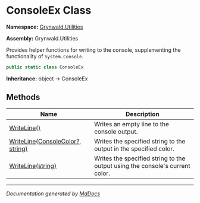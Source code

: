 # ConsoleEx Class

**Namespace:** [Grynwald.Utilities](../Namespace.md)

**Assembly:** Grynwald.Utilities

Provides helper functions for writing to the console, supplementing the functionality of `System.Console`.

```csharp
public static class ConsoleEx
```

**Inheritance:** object → ConsoleEx

## Methods

| Name                                                                                  | Description                                                                  |
| ------------------------------------------------------------------------------------- | ---------------------------------------------------------------------------- |
| [WriteLine()](Methods/WriteLine.md#writeline)                                         | Writes an empty line to the console output.                                  |
| [WriteLine(ConsoleColor?, string)](Methods/WriteLine.md#writelineconsolecolor-string) | Writes the specified string to the output in the specified color.            |
| [WriteLine(string)](Methods/WriteLine.md#writelinestring)                             | Writes the specified string to the output using the console's current color. |
___

*Documentation generated by [MdDocs](https://github.com/ap0llo/mddocs)*
